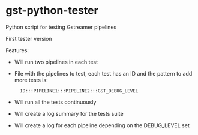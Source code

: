 # gst-python-tester
Python script for testing Gstreamer pipelines

First tester version
    
Features:
 - Will run two pipelines in each test
 - File with the pipelines to test, each test has an ID and the pattern
   to add more tests is:
 
		 ID:::PIPELINE1:::PIPELINE2:::GST_DEBUG_LEVEL

 - Will run all the tests continuously
 - Will create a log summary for the tests suite
 - Will create a log for each pipeline depending on the DEBUG_LEVEL set